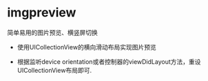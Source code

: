 # imgpreview
简单易用的图片预览、横竖屏切换

- 使用UICollectionView的横向滑动布局实现图片预览

- 根据监听device orientation或者控制器的viewDidLayout方法，重设UICollectionView布局即可.

